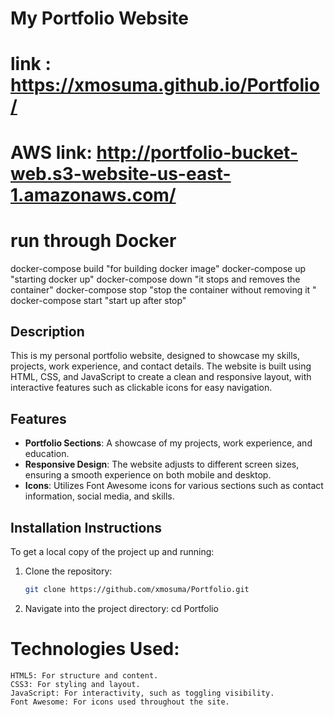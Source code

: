 # My Portfolio Website
# link : https://xmosuma.github.io/Portfolio/
# AWS link: http://portfolio-bucket-web.s3-website-us-east-1.amazonaws.com/

# run through Docker
docker-compose build "for building docker image"
docker-compose up "starting docker up"
docker-compose down "it stops and removes the container"
docker-compose stop "stop the container without removing it "
docker-compose start "start up after stop"

## Description
This is my personal portfolio website, designed to showcase my skills, projects, work experience, and contact details. The website is built using HTML, CSS, and JavaScript to create a clean and responsive layout, with interactive features such as clickable icons for easy navigation.

## Features
- **Portfolio Sections**: A showcase of my projects, work experience, and education.
- **Responsive Design**: The website adjusts to different screen sizes, ensuring a smooth experience on both mobile and desktop.
- **Icons**: Utilizes Font Awesome icons for various sections such as contact information, social media, and skills.

## Installation Instructions
To get a local copy of the project up and running:

1. Clone the repository:
   ```bash
   git clone https://github.com/xmosuma/Portfolio.git

2. Navigate into the project directory:
    cd Portfolio


# Technologies Used:
    HTML5: For structure and content.
    CSS3: For styling and layout.
    JavaScript: For interactivity, such as toggling visibility.
    Font Awesome: For icons used throughout the site.